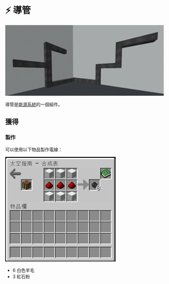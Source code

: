 # ⚡ 導管

![](<../.gitbook/assets/image (220) (1) (1) (1) (1) (1) (1) (1) (1) (1) (1).png>)

導管是[能源系統](../space/energy-systems.md)的一個組件。

## 獲得

### 製作

可以使用以下物品製作電線：

![](<../.gitbook/assets/image (214) (1) (1) (1) (1) (1).png>)

* 6 白色羊毛
* 3 紅石粉

